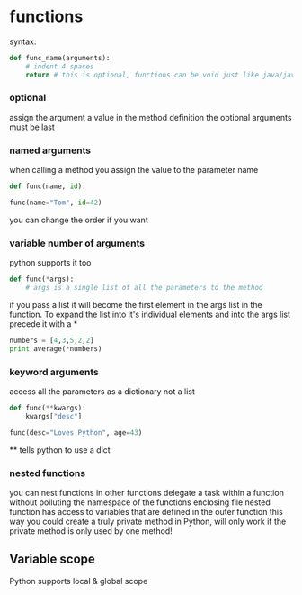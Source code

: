 # functions

syntax:

```python
def func_name(arguments):
	# indent 4 spaces
	return # this is optional, functions can be void just like java/javascript
```

### optional

assign the argument a value in the method definition
the optional arguments must be last

### named arguments

when calling a method you assign the value to the parameter name

```python
def func(name, id):

func(name="Tom", id=42)
```

you can change the order if you want

### variable number of arguments

python supports it too

```python
def func(*args):
	# args is a single list of all the parameters to the method
```

if you pass a list it will become the first element in the args list in the function.
To expand the list into it's individual elements and into the args list precede it with a *

```python
numbers = [4,3,5,2,2]
print average(*numbers)
```

### keyword arguments

access all the parameters as a dictionary not a list

```python
def func(**kwargs):
	kwargs["desc"]

func(desc="Loves Python", age=43)
```

** tells python to use a dict

### nested functions

you can nest functions in other functions
delegate a task within a function without polluting the namespace of the functions enclosing file
nested function has access to variables that are defined in the outer function
this way you could create a truly private method in Python, will only work if the private method is only used by one method!

## Variable scope

Python supports local & global scope
